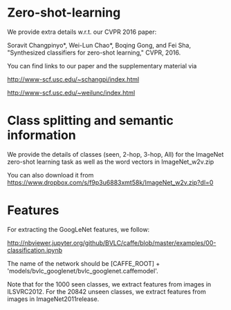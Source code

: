 # Zero-shot-learning
We provide extra details w.r.t. our CVPR 2016 paper:

Soravit Changpinyo*, Wei-Lun Chao*, Boqing Gong, and Fei Sha, "Synthesized classifiers for zero-shot learning," CVPR, 2016.

You can find links to our paper and the supplementary material via

http://www-scf.usc.edu/~schangpi/index.html

http://www-scf.usc.edu/~weilunc/index.html

# Class splitting and semantic information
We provide the details of classes (seen, 2-hop, 3-hop, All) for the ImageNet zero-shot learning task as well as the word vectors in ImageNet_w2v.zip

You can also download it from https://www.dropbox.com/s/f9p3u6883xmt58k/ImageNet_w2v.zip?dl=0

# Features
For extracting the GoogLeNet features, we follow:

http://nbviewer.jupyter.org/github/BVLC/caffe/blob/master/examples/00-classification.ipynb

The name of the network should be [CAFFE_ROOT] + 'models/bvlc_googlenet/bvlc_googlenet.caffemodel'.

Note that for the 1000 seen classes, we extract features from images in ILSVRC2012. For the 20842 unseen classes, we extract features from images in ImageNet2011release.

